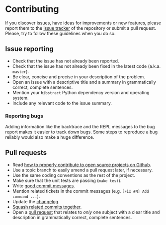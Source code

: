 # Contributing

If you discover issues, have ideas for improvements or new features, please
report them to the [issue tracker][1] of the repository or submit a pull
request. Please, try to follow these guidelines when you do so.


## Issue reporting

* Check that the issue has not already been reported.
* Check that the issue has not already been fixed in the latest code
  (a.k.a. `master`).
* Be clear, concise and precise in your description of the problem.
* Open an issue with a descriptive title and a summary in grammatically correct,
  complete sentences.
* Mention your `bibstract` Python dependency version and operating
  system.
* Include any relevant code to the issue summary.


### Reporting bugs

Adding information like the backtrace and the REPL messages to the bug report
makes it easier to track down bugs. Some steps to reproduce a bug reliably
would also make a huge difference.


## Pull requests

* Read [how to properly contribute to open source projects on Github][2].
* Use a topic branch to easily amend a pull request later, if necessary.
* Use the same coding conventions as the rest of the project.
* Make sure that the unit tests are passing (`make test`).
* Write [good commit messages][3].
* Mention related tickets in the commit messages (e.g. `[Fix #N] Add command ...`).
* Update the [changelog][6].
* [Squash related commits together][5].
* Open a [pull request][4] that relates to *only* one subject with a clear title
  and description in grammatically correct, complete sentences.


[1]: https://github.com/plandes/bibstract/issues
[2]: http://gun.io/blog/how-to-github-fork-branch-and-pull-request
[3]: http://tbaggery.com/2008/04/19/a-note-about-git-commit-messages.html
[4]: https://help.github.com/articles/using-pull-requests
[5]: http://gitready.com/advanced/2009/02/10/squashing-commits-with-rebase.html
[6]: https://github.com/plandes/bibstract/blob/master/CHANGELOG.md
